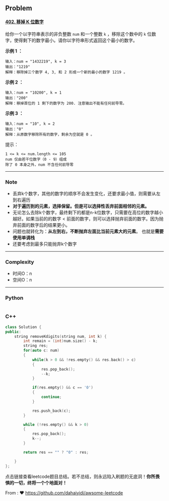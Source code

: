 ## Problem

#### [402. 移掉 K 位数字](https://leetcode.cn/problems/remove-k-digits/)

给你一个以字符串表示的非负整数 `num` 和一个整数 `k` ，移除这个数中的 `k` 位数字，使得剩下的数字最小。请你以字符串形式返回这个最小的数字。

**示例 1 ：**

```
输入：num = "1432219", k = 3
输出："1219"
解释：移除掉三个数字 4, 3, 和 2 形成一个新的最小的数字 1219 。
```

**示例 2 ：**

```
输入：num = "10200", k = 1
输出："200"
解释：移掉首位的 1 剩下的数字为 200. 注意输出不能有任何前导零。
```

**示例 3 ：**

```
输入：num = "10", k = 2
输出："0"
解释：从原数字移除所有的数字，剩余为空就是 0 。
```

 提示：

    1 <= k <= num.length <= 105
    num 仅由若干位数字（0 - 9）组成
    除了 0 本身之外，num 不含任何前导零



------

### Note

- 丢弃k个数字，其他的数字的顺序不会发生变化，还要求最小值，则需要从左到右遍历
- **对于遍历到的元素，选择保留。但是可以选择性丢弃前面相邻的元素。**
- 无论怎么去除k个数字，最终剩下的都是n-k位数字，只需要在高位的数字越小越好。如果当前的的数字 < 前面的数字，则可以选择抛弃前面的数字。因为抛弃前面的数字后的结果更小。
- 问题也就转化为：**从左到右，不断抛弃左面比当前元素大的元素**。 也就是**需要使用单调栈**
- 还要考虑到最多只能抛弃k个数字

------

### Complexity

- 时间O：n
- 空间O：n

------

### Python

```python

```

### C++

```C++
class Solution {
public:
    string removeKdigits(string num, int k) {
        int remain = (int)num.size() - k;
        string res;
        for(auto c: num)
        {
            while(k > 0 && !res.empty() && res.back() > c)
            {
                res.pop_back();
                --k;
            }

            if(res.empty() && c == '0')
            {
                continue;
            }

            res.push_back(c);
        }

        while (!res.empty() && k > 0)
        {
            res.pop_back(); 
            k--;
        }

        return res == "" ? "0" : res;

    }
};
```

点击链接查看leetcode题目总结。若不总结，则永远陷入刷题的无底洞！**你所畏惧的一切，终将一个个地面对！**

From : :heart: https://github.com/dahaiyidi/awsome-leetcode
